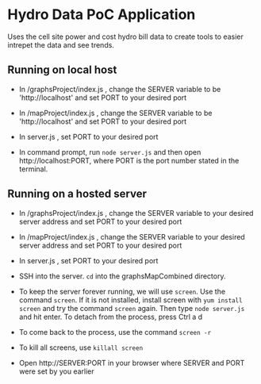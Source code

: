 ﻿# Hydro Data PoC Application
 Uses the cell site power and cost hydro bill data to create tools to easier intrepet the data and see trends. 
 
 ## Running on local host
  - In /graphsProject/index.js , change the SERVER variable to be 'http://localhost' and set PORT to your desired port
  - In /mapProject/index.js , change the SERVER variable to be 'http://localhost' and set PORT to your desired port
  - In server.js , set PORT to your desired port
 
  - In command prompt, run `node server.js` and then open http://localhost:PORT, where PORT is the port number stated in the terminal. 
 
 ## Running on a hosted server
  - In /graphsProject/index.js , change the SERVER variable to your desired server address and set PORT to your desired port
  - In /mapProject/index.js , change the SERVER variable to your desired server address and set PORT to your desired port
  - In server.js , set PORT to your desired port
 
  - SSH into the server. `cd` into the graphsMapCombined directory. 
  - To keep the server forever running, we will use `screen`. Use the command `screen`. If it is not installed, install screen with `yum install screen` and try the command `screen` again. Then type `node server.js` and hit enter. To detach from the process, press Ctrl a d
  - To come back to the process, use the command `screen -r`
  - To kill all screens, use `killall screen`
  - Open http://SERVER:PORT in your browser where SERVER and PORT were set by you earlier 
